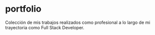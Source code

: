 # portfolio
Colección de mis trabajos realizados como profesional a lo largo de mi trayectoria como Full Stack Developer.
